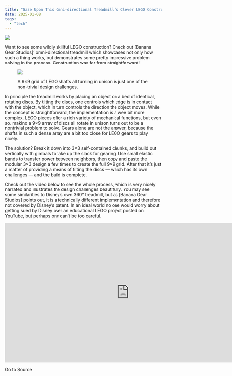 ```yaml
---
title: "Gaze Upon This Omni-directional Treadmill’s Clever LEGO Construction"
date: 2025-01-08
tags: 
  - "tech"
---
```


![](https://hackaday.com/wp-content/uploads/2025/01/How-I-Built-A-LEGO-Treadmill-That-Moves-In-EVERY-Direction-16-24-screenshot.png?w=800)

Want to see some wildly skillful LEGO construction? Check out \[Banana Gear Studios\]’ omni-directional treadmill which showcases not only how such a thing works, but demonstrates some pretty impressive problem solving in the process. Construction was far from straightforward!

<figure>

![](https://hackaday.com/wp-content/uploads/2025/01/How-I-Built-A-LEGO-Treadmill-That-Moves-In-EVERY-Direction-15-54-screenshot.png?w=400)

<figcaption>

A 9×9 grid of LEGO shafts all turning in unison is just one of the non-trivial design challenges.

</figcaption>

</figure>

In principle the treadmill works by placing an object on a bed of identical, rotating discs. By tilting the discs, one controls which edge is in contact with the object, which in turn controls the direction the object moves. While the concept is straightforward, the implementation is a wee bit more complex. LEGO pieces offer a rich variety of mechanical functions, but even so, making a 9×9 array of discs all rotate in unison turns out to be a nontrivial problem to solve. Gears alone are not the answer, because the shafts in such a dense array are a bit too close for LEGO gears to play nicely.

The solution? Break it down into 3×3 self-contained chunks, and build out vertically with gimbals to take up the slack for gearing. Use small elastic bands to transfer power between neighbors, then copy and paste the modular 3×3 design a few times to create the full 9×9 grid. After that it’s just a matter of providing a means of tilting the discs — which has its own challenges — and the build is complete.

Check out the video below to see the whole process, which is very nicely narrated and illustrates the design challenges beautifully. You may see some similarities to Disney’s own 360° treadmill, but as \[Banana Gear Studios\] points out, it is a technically different implementation and therefore not covered by Disney’s patent. In an ideal world no one would worry about getting sued by Disney over an educational LEGO project posted on YouTube, but perhaps one can’t be too careful.

<iframe loading="lazy" title="How I Built A LEGO Treadmill That Moves In EVERY Direction" width="800" height="450" src="https://www.youtube.com/embed/YJfeIborE-c?feature=oembed" frameborder="0" allow="accelerometer; autoplay; clipboard-write; encrypted-media; gyroscope; picture-in-picture; web-share" referrerpolicy="strict-origin-when-cross-origin" allowfullscreen></iframe>

Go to Source
